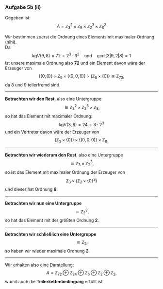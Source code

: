 ### Aufgabe 5b (ii)

Gegeben ist:
$$
A = \mathbb{Z}_3^2 \times \mathbb{Z}_9 \times \mathbb{Z}_2^3 \times \mathbb{Z}_8^2
$$

Wir bestimmen zuerst die Ordnung eines Elements mit maximaler Ordnung (hihi).  
Da
$$
\text{kgV}(9,8) = 72 = 2^3 \cdot 3^2 \quad \text{und} \quad \gcd(3|9, 2|8) = 1
$$
ist unsere maximale Ordnung also **72** und ein Element davon wäre der Erzeuger von  
$$
\{(0,0)\} \times \mathbb{Z}_9 \times \{(0,0,0)\} \times (\mathbb{Z}_8 \times \{0\}) \cong \mathbb{Z}_{72},
$$
da 8 und 9 teilerfremd sind.

---

**Betrachten wir den Rest**, also eine Untergruppe
$$
\cong \mathbb{Z}_3^2 \times \mathbb{Z}_2^3 \times \mathbb{Z}_8,
$$
so hat das Element mit maximaler Ordnung:
$$
\text{kgV}(3,8) = 24 = 3 \cdot 2^3
$$
und ein Vertreter davon wäre der Erzeuger von
$$
(\mathbb{Z}_3 \times \{0\}) \times \{(0,0,0)\} \times \mathbb{Z}_8.
$$

---

**Betrachten wir wiederum den Rest**, also eine Untergruppe
$$
\cong \mathbb{Z}_3 \times \mathbb{Z}_2^3,
$$
so ist das Element mit maximaler Ordnung der Erzeuger von
$$
\mathbb{Z}_3 \times (\mathbb{Z}_2 \times \{0\}^2)
$$
und dieser hat Ordnung **6**.

---

**Betrachten wir nun eine Untergruppe**
$$
\cong \mathbb{Z}_2^2,
$$
so hat das Element mit der größten Ordnung **2**.

---

**Betrachten wir schließlich eine Untergruppe**
$$
\cong \mathbb{Z}_2,
$$
so haben wir wieder maximale Ordnung **2**.

---

Wir erhalten also eine Darstellung:
$$
A = \mathbb{Z}_{72} \oplus \mathbb{Z}_{24} \oplus \mathbb{Z}_6 \oplus \mathbb{Z}_2 \oplus \mathbb{Z}_2,
$$
womit auch die **Teilerkettenbedingung** erfüllt ist.
